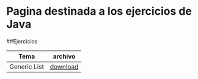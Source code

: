 # Pagina destinada  a los ejercicios de Java

##Ejercicios

| Tema | archivo |
| ----- | ------ |
| Generic List | [download](https://braslyn.github.io/Ejercicios/Java/ListaTemplate.zip) |